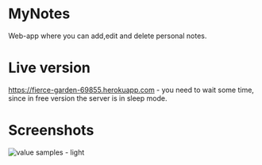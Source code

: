 # MyNotes
Web-app where you can add,edit and delete personal notes.

# Live version
https://fierce-garden-69855.herokuapp.com - you need to wait some time, since in free version the server is in sleep mode.

# Screenshots
![value samples - light](https://i.imgur.com/rshvjaf.jpg)
